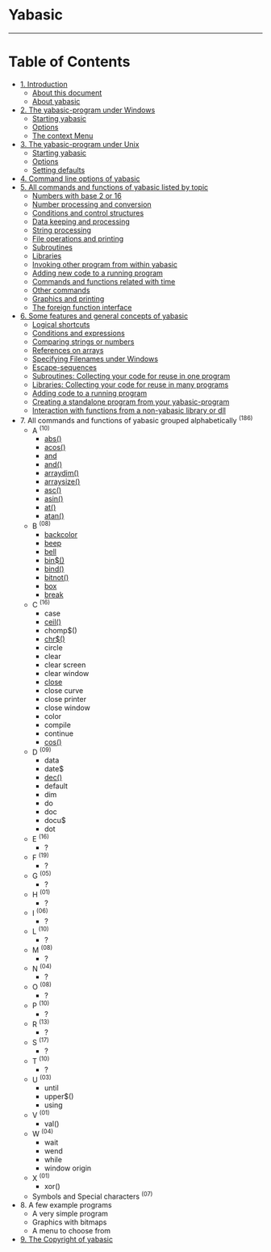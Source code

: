 # Yabasic
---

# **Table of Contents**

- [1\. Introduction](introduction.html)
  - [About this document](introduction.html#about-this-document)
  - [About yabasic](introduction.html#about-yabasic)
- [2\. The yabasic-program under Windows](the-yabasic-program-under-windows.html)
  - [Starting yabasic](the-yabasic-program-under-windows.html#starting-yabasic)
  - [Options](the-yabasic-program-under-windows.html#options)
  - [The context Menu](the-yabasic-program-under-windows.html#the-context-menu)
- [3\. The yabasic-program under Unix](the-yabasic-program-under-unix.html)
  - [Starting yabasic](the-yabasic-program-under-unix.html#starting-yabasic)
  - [Options](the-yabasic-program-under-unix.html#options)
  - [Setting defaults](the-yabasic-program-under-unix.html#setting-defaults)
- [4\. Command line options of yabasic](command-line-options-of-yabasic.html)
- [5\. All commands and functions of yabasic listed by topic](all-commands-and-functions-of-yabasic-listed-by-topic.html)
  - [Numbers with base 2 or 16](numbers-with-base-2-or-16.html)
  - [Number processing and conversion](number-processing-and-conversion.html)
  - [Conditions and control structures](conditions-and-control-structures.html)
  - [Data keeping and processing](data-keeping-and-processing.html)
  - [String processing](string-processing.html)
  - [File operations and printing](file-operations-and-printing.html)
  - [Subroutines](subroutines.html)
  - [Libraries](libraries.html)
  - [Invoking other program from within yabasic](invoking-other-program-from-within-yabasic.html)
  - [Adding new code to a running program](adding-new-code-to-a-running-program.html)
  - [Commands and functions related with time](commands-and-functions-related-with-time.html)
  - [Other commands](other-commands.html)
  - [Graphics and printing](graphics-and-printing.html)
  - [The foreign function interface](the-foreign-function-interface.html)
- [6\. Some features and general concepts of yabasic](some-features-and-general-concepts-of-yabasic.html)
  - [Logical shortcuts](logical-shortcuts.html)
  - [Conditions and expressions](conditions-and-expressions.html)
  - [Comparing strings or numbers](comparing-strings-or-numbers.html)
  - [References on arrays](references-on-arrays.html)
  - [Specifying Filenames under Windows](specifying-filenames-under-windows.html)
  - [Escape-sequences](escape-sequences.html)
  - [Subroutines: Collecting your code for reuse in one program](subroutines-collecting-your-code-for-reuse-in-one-program.html)
  - [Libraries: Collecting your code for reuse in many programs](libraries-collecting-your-code-for-reuse-in-many-programs.html)
  - [Adding code to a running program](adding-code-to-a-running-program.html)
  - [Creating a standalone program from your yabasic-program](creating-a-standalone-program-from-your-yabasic-program.html)
  - [Interaction with functions from a non-yabasic library or dll](interaction-with-functions-from-a-non-yabasic-library-or-dll.html)
- 7\. All commands and functions of yabasic grouped alphabetically <sup>(186)</sup>
  - A <sup>(10)</sup>
    - [abs()](./cmdfunc/abs.html)
    - [acos()](./cmdfunc/acos.html)
    - [and](./cmdfunc/and.html)
    - [and()](./cmdfunc/and2.html)
    - [arraydim()](./cmdfunc/arraydim.html)
    - [arraysize()](./cmdfunc/arraysize.html)
    - [asc()](./cmdfunc/asc.html)
    - [asin()](./cmdfunc/asin.html)
    - [at()](./cmdfunc/at.html)
    - [atan()](./cmdfunc/atan.html)
  - B <sup>(08)</sup>
    - [backcolor](./cmdfunc/backcolor.html)
    - [beep](./cmdfunc/beep.html)
    - [bell](./cmdfunc/bell.html)
    - [bin$()](./cmdfunc/bin.html)
    - [bind()](./cmdfunc/bind.html)
    - [bitnot()](./cmdfunc/bitnot.html)
    - [box](./cmdfunc/box.html)
    - [break](./cmdfunc/break.html)
  - C <sup>(16)</sup>
    - case
    - [ceil()](./cmdfunc/ceil.html)
    - chomp$()
    - [chr$()](./cmdfunc/chr.html)
    - circle
    - clear
    - clear screen
    - clear window
    - [close](./cmdfunc/close.html)
    - close curve
    - close printer
    - close window
    - color
    - compile
    - continue
    - [cos()](./cmdfunc/cos.html)
  - D <sup>(09)</sup>
    - data
    - date$
    - [dec()](./cmdfunc/dec.html)
    - default
    - dim
    - do
    - doc
    - docu$
    - dot
  - E <sup>(16)</sup>
    - ?
  - F <sup>(19)</sup>
    - ?
  - G <sup>(05)</sup>
    - ?
  - H <sup>(01)</sup>
    - ?
  - I <sup>(06)</sup>
    - ?
  - L <sup>(10)</sup>
    - ?
  - M <sup>(08)</sup>
    - ?
  - N <sup>(04)</sup>
    - ?
  - O <sup>(08)</sup>
    - ?
  - P <sup>(10)</sup>
    - ?
  - R <sup>(13)</sup>
    - ?
  - S <sup>(17)</sup>
    - ?
  - T <sup>(10)</sup>
    - ?
  - U <sup>(03)</sup>
    - until
    - upper$()
    - using
  - V <sup>(01)</sup>
    - val()
  - W <sup>(04)</sup>
    - wait
    - wend
    - while
    - window origin
  - X <sup>(01)</sup>
    - xor()
  - Symbols and Special characters <sup>(07)</sup>
- 8\. A few example programs
  - A very simple program
  - Graphics with bitmaps
  - A menu to choose from
- [9\. The Copyright of yabasic](the-copyright-of-yabasic.html)
